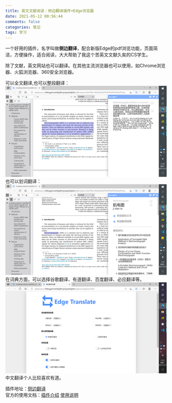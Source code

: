 ```yaml
---
title: 英文文献阅读：侧边翻译插件+Edge浏览器
date: 2021-05-12 00:56:44
comments: false
categories: 笔记
tags: 学习
---
```

一个好用的插件，名字叫做**侧边翻译**，配合新版Edge的pdf浏览功能，页面简洁，方便操作，适合阅读，大大帮助了我这个苦英文文献久矣的CS学生。

除了文献，英文网站也可以翻译。在其他主流浏览器也可以使用，如Chrome浏览器、火狐浏览器、360安全浏览器。

可以全文翻译,也可以整段翻译：
![pic1](/images/other/2021-05-11.png)
也可以划词翻译：
![pic2](/images/other/2021-05-12.png)
在词典方面，可以选择谷歌翻译、有道翻译、百度翻译、必应翻译等。
![pic3](/images/other/2021-05-11-1.png)
中文翻译个人比较喜欢有道。

插件地址：[侧边翻译](https://microsoftedge.microsoft.com/addons/detail/%E4%BE%A7%E8%BE%B9%E7%BF%BB%E8%AF%91/bfdogplmndidlpjfhoijckpakkdjkkil?hl=zh-CN)\
官方的使用文档：[插件介绍](https://github.com/EdgeTranslate/EdgeTranslate/blob/master/docs/wiki/zh_CN/%E6%8F%92%E4%BB%B6%E4%BB%8B%E7%BB%8D.md) [使用说明](https://github.com/EdgeTranslate/EdgeTranslate/blob/master/docs/wiki/zh_CN/%E4%BD%BF%E7%94%A8%E8%AF%B4%E6%98%8E.md)